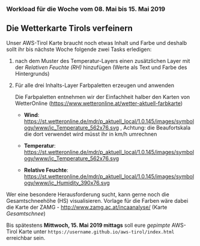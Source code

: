 ### Workload für die Woche vom 08. Mai bis 15. Mai 2019

## Die Wetterkarte Tirols verfeinern

Unser AWS-Tirol Karte braucht noch etwas Inhalt und Farbe und deshalb sollt ihr bis nächste Woche folgende zwei Tasks erledigen:

1. nach dem Muster des Temperatur-Layers einen zusätzlichen Layer mit der *Relativen Feuchte (RH)* hinzufügen (Werte als Text und Farbe des Hintergrunds)

2. Für alle drei Inhalts-Layer Farbpaletten erzeugen und anwenden

    Die Farbpaletten entnehmen wir der Einfachheit halber den Karten von WetterOnline (https://www.wetteronline.at/wetter-aktuell-farbkarte)

    * **Wind**: https://st.wetteronline.de/mdr/p_aktuell_local/1.0.145/images/symbology/www/ic_Temperature_562x76.svg , Achtung: die Beaufortskala die dort verwendet wird müsst ihr in km/h umrechnen

    * **Temperatur**: https://st.wetteronline.de/mdr/p_aktuell_local/1.0.145/images/symbology/www/ic_Temperature_562x76.svg

    * **Relative Feuchte**: https://st.wetteronline.de/mdr/p_aktuell_local/1.0.145/images/symbology/www/ic_Humidity_390x76.svg


Wer eine besondere Herausforderung sucht, kann gerne noch die Gesamtschneehöhe (HS) visualisieren. Vorlage für die Farben wäre dabei die Karte der ZAMG - http://www.zamg.ac.at/incaanalyse/ (Karte *Gesamtschnee*)

Bis spätestens **Mittwoch, 15. Mai 2019 mittags** soll eure *gepimpte* AWS-Tirol Karte unter `https://username.github.io/aws-tirol/index.html` erreichbar sein.
